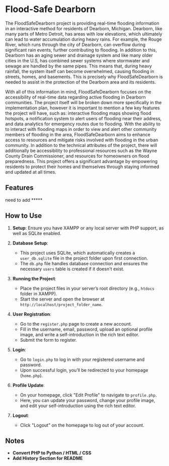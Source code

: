 # Flood-Safe Dearborn

The FloodSafeDearborn project is providing real-time flooding information in an interactive method for residents of Dearborn, Michigan. Dearborn, like many parts of Metro Detroit, has areas with low elevations, which ultimately can lead to water accumulation during heavy rains. For example, the Rouge River, which runs through the city of Dearborn, can overflow during significant rain events, further contributing to flooding. In addition to this, Dearborn has an aging sewer and drainage system and like many older cities in the U.S, has combined sewer systems where stormwater and sewage are handled by the same pipes. This means that, during heavy rainfall, the system itself can become overwhelmed, causing flooding in streets, homes, and basements. This is precisely why FloodSafeDearborn is needed to assist in the protection of the Dearborn area and its residents.

With all of this information in mind, FloodSafeDearborn focuses on the accessibility of real-time data regarding active flooding in Dearborn communities. The project itself will be broken down more specifically in the implementation plan, however it is important to mention a few key features the project will have, such as: interactive flooding maps showing flood hotspots, a notification system to alert users of flooding near their address, and data analytics for emergency routes due to flooding. With the ability to to interact with flooding maps in order to view and alert other community members of flooding in the area, FloodSafeDearborn aims to enhance access to resources and mitigate risks involved with flooding in the urban community. In addition to the technical attributes of the project, there will additionally be accessibility to professional resources such as the Wayne County Drain Commissioner, and resources for homeowners on flood preparedness. This project offers a significant advantage by empowering residents to protect their homes and themselves through staying informed and updated at all times.

## Features

need to add *****

## How to Use

1. **Setup**: Ensure you have XAMPP or any local server with PHP support, as well as SQLite enabled.

2. **Database Setup**:
   - This project uses SQLite, which automatically creates a `user_db.sqlite` file in the project folder upon first connection.
   - The `db.php` file handles database connection and ensures the necessary `users` table is created if it doesn't exist.

3. **Running the Project**:
   - Place the project files in your server’s root directory (e.g., `htdocs` folder in XAMPP).
   - Start the server and open the browser at `http://localhost/project_folder_name`.

4. **User Registration**:
   - Go to the `register.php` page to create a new account.
   - Fill in the username, email, password, upload an optional profile image, and write a self-introduction in the rich text editor.
   - Submit the form to register.

5. **Login**:
   - Go to `login.php` to log in with your registered username and password.
   - Upon successful login, you’ll be redirected to your homepage (`home.php`).

6. **Profile Update**:
   - On your homepage, click "Edit Profile" to navigate to `profile.php`.
   - Here, you can update your password, change your profile image, and edit your self-introduction using the rich text editor.

7. **Logout**:
   - Click "Logout" on the homepage to log out of your account.

## Notes

- **Convert PHP to Python / HTML / CSS**
- **Add History Section for README**
